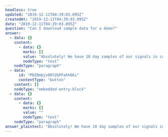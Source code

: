 ```yaml
---
headless: true
updated: "2019-12-11T04:39:03.095Z"
createdAt: "2019-12-11T04:39:03.095Z"
date: "2019-12-11T04:39:03.095Z"
question: "Can I download sample data for a demo?"
answer:
  - data: {}
    content:
      - data: {}
        marks: []
        value: "Absolutely! We have 10 day samples of our signals in comma-separated values (CSV) format for easy evaluation. Just click below, provide us with your contact info, and we will get the data to you via download or cloud transfer."
        nodeType: "text"
    nodeType: "paragraph"
  - data:
      id: "PDZOmbjv00lOSPFahh66i"
      contentType: "button"
    content: []
    nodeType: "embedded-entry-block"
  - data: {}
    content:
      - data: {}
        marks: []
        value: ""
        nodeType: "text"
    nodeType: "paragraph"
answer_plaintext: "Absolutely! We have 10 day samples of our signals in comma-separated values (CSV) format for easy evaluation. Just click below, provide us with your contact info, and we will get the data to you via download or cloud transfer. "
---
```

